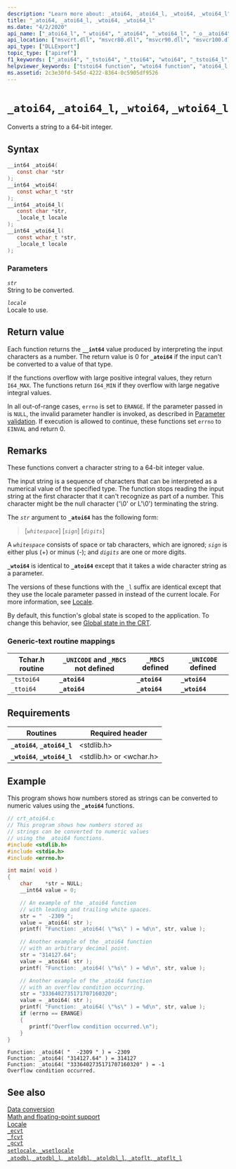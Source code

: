 ```yaml
---
description: "Learn more about: _atoi64, _atoi64_l, _wtoi64, _wtoi64_l"
title: "_atoi64, _atoi64_l, _wtoi64, _wtoi64_l"
ms.date: "4/2/2020"
api_name: ["_atoi64_l", "_wtoi64", "_atoi64", "_wtoi64_l", "_o__atoi64", "_o__atoi64_l", "_o__wtoi64", "_o__wtoi64_l"]
api_location: ["msvcrt.dll", "msvcr80.dll", "msvcr90.dll", "msvcr100.dll", "msvcr100_clr0400.dll", "msvcr110.dll", "msvcr110_clr0400.dll", "msvcr120.dll", "msvcr120_clr0400.dll", "ucrtbase.dll", "api-ms-win-crt-convert-l1-1-0.dll"]
api_type: ["DLLExport"]
topic_type: ["apiref"]
f1_keywords: ["_atoi64", "_tstoi64", "_ttoi64", "wtoi64", "_tstoi64_l", "atoi64", "_wtoi64_l", "_wtoi64", "wtoi64_l", "_atoi64_l", "atoi64_l"]
helpviewer_keywords: ["tstoi64 function", "wtoi64 function", "atoi64_l function", "_ttoi64 function", "string conversion, to integers", "wtoi64_l function", "atoi64 function", "_tstoi64 function", "_atoi64_l function", "_wtoi64_l function", "ttoi64 function", "_wtoi64 function", "_atoi64 function"]
ms.assetid: 2c3e30fd-545d-4222-8364-0c5905df9526
---
```

# `_atoi64`, `_atoi64_l`, `_wtoi64`, `_wtoi64_l`

Converts a string to a 64-bit integer.

## Syntax

```C
__int64 _atoi64(
   const char *str
);
__int64 _wtoi64(
   const wchar_t *str
);
__int64 _atoi64_l(
   const char *str,
   _locale_t locale
);
__int64 _wtoi64_l(
   const wchar_t *str,
   _locale_t locale
);
```

### Parameters

*`str`*\
String to be converted.

*`locale`*\
Locale to use.

## Return value

Each function returns the **`__int64`** value produced by interpreting the input characters as a number. The return value is 0 for **`_atoi64`** if the input can't be converted to a value of that type.

If the functions overflow with large positive integral values, they return `I64_MAX`. The functions return `I64_MIN` if they overflow with large negative integral values.

In all out-of-range cases, `errno` is set to `ERANGE`. If the parameter passed in is `NULL`, the invalid parameter handler is invoked, as described in [Parameter validation](../parameter-validation.md). If execution is allowed to continue, these functions set `errno` to `EINVAL` and return 0.

## Remarks

These functions convert a character string to a 64-bit integer value.

The input string is a sequence of characters that can be interpreted as a numerical value of the specified type. The function stops reading the input string at the first character that it can't recognize as part of a number. This character might be the null character ('\0' or L'\0') terminating the string.

The *`str`* argument to **`_atoi64`** has the following form:

> [*`whitespace`*] [*`sign`*] [*`digits`*]

A *`whitespace`* consists of space or tab characters, which are ignored; *`sign`* is either plus (+) or minus (-); and *`digits`* are one or more digits.

**`_wtoi64`** is identical to **`_atoi64`** except that it takes a wide character string as a parameter.

The versions of these functions with the `_l` suffix are identical except that they use the locale parameter passed in instead of the current locale. For more information, see [Locale](../locale.md).

By default, this function's global state is scoped to the application. To change this behavior, see [Global state in the CRT](../global-state.md).

### Generic-text routine mappings

| Tchar.h routine | `_UNICODE` and `_MBCS` not defined | `_MBCS` defined | `_UNICODE` defined |
|---|---|---|---|
| `_tstoi64` | **`_atoi64`** | **`_atoi64`** | **`_wtoi64`** |
| `_ttoi64` | **`_atoi64`** | **`_atoi64`** | **`_wtoi64`** |

## Requirements

| Routines | Required header |
|---|---|
| **`_atoi64`**, **`_atoi64_l`** | \<stdlib.h> |
| **`_wtoi64`**, **`_wtoi64_l`** | \<stdlib.h> or \<wchar.h> |

## Example

This program shows how numbers stored as strings can be converted to numeric values using the **`_atoi64`** functions.

```C
// crt_atoi64.c
// This program shows how numbers stored as
// strings can be converted to numeric values
// using the _atoi64 functions.
#include <stdlib.h>
#include <stdio.h>
#include <errno.h>

int main( void )
{
    char    *str = NULL;
    __int64 value = 0;

    // An example of the _atoi64 function
    // with leading and trailing white spaces.
    str = "  -2309 ";
    value = _atoi64( str );
    printf( "Function: _atoi64( \"%s\" ) = %d\n", str, value );

    // Another example of the _atoi64 function
    // with an arbitrary decimal point.
    str = "314127.64";
    value = _atoi64( str );
    printf( "Function: _atoi64( \"%s\" ) = %d\n", str, value );

    // Another example of the _atoi64 function
    // with an overflow condition occurring.
    str = "3336402735171707160320";
    value = _atoi64( str );
    printf( "Function: _atoi64( \"%s\" ) = %d\n", str, value );
    if (errno == ERANGE)
    {
       printf("Overflow condition occurred.\n");
    }
}
```

```Output
Function: _atoi64( "  -2309 " ) = -2309
Function: _atoi64( "314127.64" ) = 314127
Function: _atoi64( "3336402735171707160320" ) = -1
Overflow condition occurred.
```

## See also

[Data conversion](../data-conversion.md)\
[Math and floating-point support](../floating-point-support.md)\
[Locale](../locale.md)\
[`_ecvt`](ecvt.md)\
[`_fcvt`](fcvt.md)\
[`_gcvt`](gcvt.md)\
[`setlocale`, `_wsetlocale`](setlocale-wsetlocale.md)\
[`_atodbl`, `_atodbl_l`, `_atoldbl`, `_atoldbl_l`, `_atoflt`, `_atoflt_l`](atodbl-atodbl-l-atoldbl-atoldbl-l-atoflt-atoflt-l.md)
